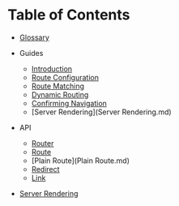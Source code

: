 # Table of Contents

- [Glossary](Glossary.md)
- Guides
  - [Introduction](Introduction.md)
  - [Route Configuration](RouteConfiguration.md)
  - [Route Matching](RouteMatching.md)
  - [Dynamic Routing](DynamicRouting.md)
  - [Confirming Navigation](ConfirmingNavigation.md)
  - [Server Rendering](Server Rendering.md)
- API
  - [Router](Route.md)
  - [Route](Route.md)
  - [Plain Route](Plain Route.md)
  - [Redirect](Redirect.md)
  - [Link](Link.md)

- [Server Rendering](ServerRendering.md)

